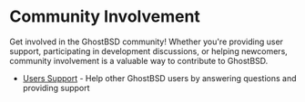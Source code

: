 # Community Involvement

Get involved in the GhostBSD community! Whether you're providing user support, participating in development discussions, or helping newcomers, community involvement is a valuable way to contribute to GhostBSD.

- [Users Support](users-support.md) - Help other GhostBSD users by answering questions and providing support